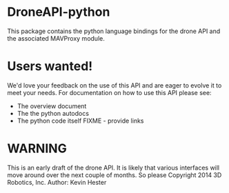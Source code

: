 # DroneAPI-python

This package contains the python language bindings for the drone API and the associated MAVProxy module.

# Users wanted!

We'd love your feedback on the use of this API and are eager to evolve it to meet your needs.  For documentation on how to use this
API please see:
* The overview document
* The the python autodocs
* The python code itself
FIXME - provide links

# WARNING

This is an early draft of the drone API.  It is likely that various interfaces will move around over the next couple of months.  So
please 
Copyright 2014 3D Robotics, Inc.
Author: Kevin Hester



